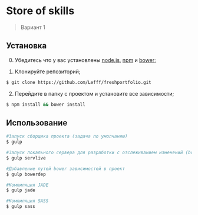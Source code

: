 # Store of skills
> Вариант 1

## Установка

0. Убедитесь что у вас установлены [node.js](http://nodejs.org/), [npm](http://npmjs.org/) и [bower](http://bower.io.);

1. Клонируйте репозиторий;

  ```sh
$ git clone https://github.com/Lefff/freshportfolio.git
  ```

2. Перейдите в папку с проектом и установите все зависимости;

  ```sh
  $ npm install && bower install
  ```

## Использование

  ```sh
  #Запуск сборщика проекта (задача по умолчанию)
  $ gulp

  #Запуск локального сервера для разработки с отслеживанием изменений (browser sync)
  $ gulp servlive

  #Добавление путей bower зависимостей в проект
  $ gulp bowerdep

  #Компиляция JADE
  $ gulp jade

  #Компиляция SASS
  $ gulp sass
  ```